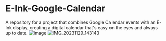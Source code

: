 # E-Ink-Google-Calendar
A repository for a project that combines Google Calendar events with an E-Ink display, creating a digital calendar that's easy on the eyes and always up to date.
![image](https://github.com/camillemarius/E-Ink-Google-Calendar/assets/80516447/8e1c2a88-c478-451a-859f-faee40e55054)
![IMG_20231129_143143](https://github.com/camillemarius/E-Ink-Google-Calendar/assets/80516447/b3c47a39-5fc5-4ffe-b7d0-ef6a0b7bf5a4)
